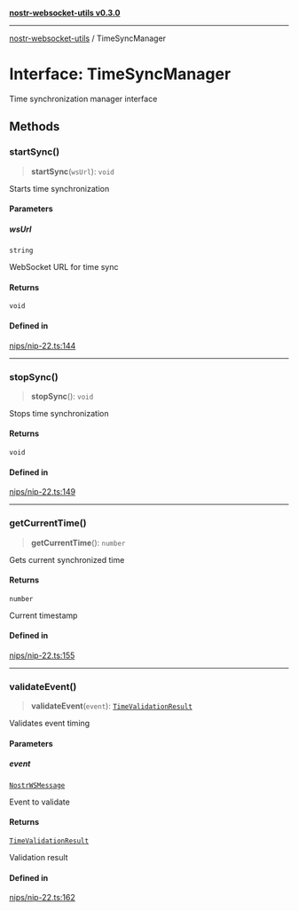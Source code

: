[**nostr-websocket-utils v0.3.0**](../README.md)

***

[nostr-websocket-utils](../globals.md) / TimeSyncManager

# Interface: TimeSyncManager

Time synchronization manager interface

## Methods

### startSync()

> **startSync**(`wsUrl`): `void`

Starts time synchronization

#### Parameters

##### wsUrl

`string`

WebSocket URL for time sync

#### Returns

`void`

#### Defined in

[nips/nip-22.ts:144](https://github.com/HumanjavaEnterprises/nostr-websocket-utils/blob/main/src/nips/nip-22.ts#L144)

***

### stopSync()

> **stopSync**(): `void`

Stops time synchronization

#### Returns

`void`

#### Defined in

[nips/nip-22.ts:149](https://github.com/HumanjavaEnterprises/nostr-websocket-utils/blob/main/src/nips/nip-22.ts#L149)

***

### getCurrentTime()

> **getCurrentTime**(): `number`

Gets current synchronized time

#### Returns

`number`

Current timestamp

#### Defined in

[nips/nip-22.ts:155](https://github.com/HumanjavaEnterprises/nostr-websocket-utils/blob/main/src/nips/nip-22.ts#L155)

***

### validateEvent()

> **validateEvent**(`event`): [`TimeValidationResult`](TimeValidationResult.md)

Validates event timing

#### Parameters

##### event

[`NostrWSMessage`](NostrWSMessage.md)

Event to validate

#### Returns

[`TimeValidationResult`](TimeValidationResult.md)

Validation result

#### Defined in

[nips/nip-22.ts:162](https://github.com/HumanjavaEnterprises/nostr-websocket-utils/blob/main/src/nips/nip-22.ts#L162)
